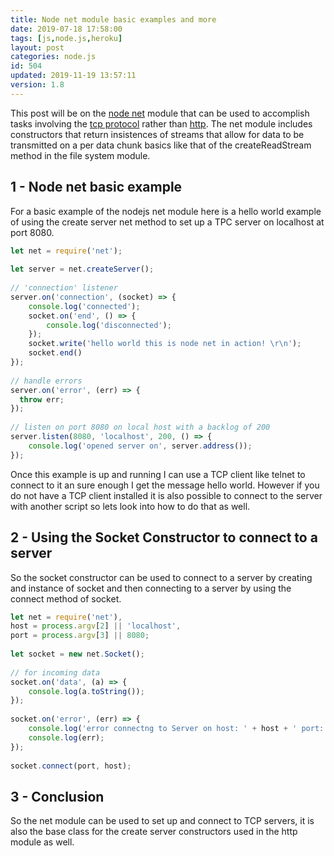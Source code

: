 ```yaml
---
title: Node net module basic examples and more
date: 2019-07-18 17:58:00
tags: [js,node.js,heroku]
layout: post
categories: node.js
id: 504
updated: 2019-11-19 13:57:11
version: 1.8
---
```


This post will be on the [node net](https://nodejs.org/api/net.html) module that can be used to accomplish tasks involving the [tcp protocol](https://en.wikipedia.org/wiki/Transmission_Control_Protocol) rather than [http](https://en.wikipedia.org/wiki/Hypertext_Transfer_Protocol). The net module includes constructors that return insistences of streams that allow for data to be transmitted on a per data chunk basics like that of the createReadStream method in the file system module.

<!-- more -->

## 1 - Node net basic example

For a basic example of the nodejs net module here is a hello world example of using the create server net method to set up a TPC server on localhost at port 8080.

```js
let net = require('net');
 
let server = net.createServer();
 
// 'connection' listener
server.on('connection', (socket) => {
    console.log('connected');
    socket.on('end', () => {
        console.log('disconnected');
    });
    socket.write('hello world this is node net in action! \r\n');
    socket.end()
});
 
// handle errors
server.on('error', (err) => {
  throw err;
});
 
// listen on port 8080 on local host with a backlog of 200
server.listen(8080, 'localhost', 200, () => {
    console.log('opened server on', server.address());
});
```

Once this example is up and running I can use a TCP client like telnet to connect to it an sure enough I get the message hello world. However if you do not have a TCP client installed it is also possible to connect to the server with another script so lets look into how to do that as well.

## 2 - Using the Socket Constructor to connect to a server

So the socket constructor can be used to connect to a server by creating and instance of socket and then connecting to a server by using the connect method of socket.

```js
let net = require('net'),
host = process.argv[2] || 'localhost',
port = process.argv[3] || 8080;
 
let socket = new net.Socket();
 
// for incoming data
socket.on('data', (a) => {
    console.log(a.toString());
});
 
socket.on('error', (err) => {
    console.log('error connectng to Server on host: ' + host + ' port: ' + port);
    console.log(err);
});
 
socket.connect(port, host);
```

## 3 - Conclusion

So the net module can be used to set up and connect to TCP servers, it is also the base class for the create server constructors used in the http module as well.